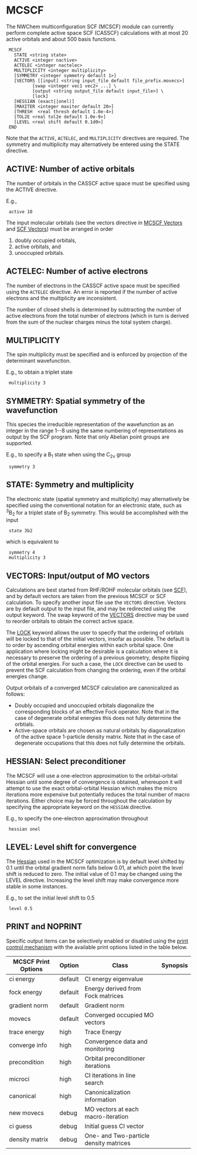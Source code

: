 # MCSCF

The NWChem multiconfiguration SCF (MCSCF) module can currently perform
complete active space SCF (CASSCF) calculations with at most 20 active
orbitals and about 500 basis
functions.
```
 MCSCF  
   STATE <string state>  
   ACTIVE <integer nactive>  
   ACTELEC <integer nactelec>  
   MULTIPLICITY <integer multiplicity>  
   [SYMMETRY <integer symmetry default 1>]  
   [VECTORS [[input] <string input_file default file_prefix.movecs>]   
          [swap <integer vec1 vec2> ...] \  
          [output <string output_file default input_file>] \  
          [lock]  
   [HESSIAN (exact||onel)]  
   [MAXITER <integer maxiter default 20>]  
   [THRESH  <real thresh default 1.0e-4>]  
   [TOL2E <real tol2e default 1.0e-9>] 
   [LEVEL <real shift default 0.1d0>]  
 END
```
Note that the `ACTIVE`, `ACTELEC`, and `MULTIPLICITY` directives are required.
The symmetry and multiplicity may alternatively be entered using the
STATE directive.

## ACTIVE: Number of active orbitals

The number of orbitals in the CASSCF active space must be specified
using the ACTIVE directive.

E.g.,
```
 active 10
```
The input molecular orbitals (see the vectors directive in [MCSCF
Vectors](#vectors-inputoutput-of-mo-vectors) and [SCF
Vectors](Hartree-Fock-Theory-for-Molecules.md#vectors-inputoutput-of-mo-vectors))
must be arranged in order

1.  doubly occupied orbitals,
2.  active orbitals, and
3.  unoccupied orbitals.

## ACTELEC: Number of active electrons

The number of electrons in the CASSCF active space must be specified
using the `ACTELEC` directive. An error is reported if the number of
active electrons and the multiplicity are inconsistent.

The number of closed shells is determined by subtracting the number of
active electrons from the total number of electrons (which in turn is
derived from the sum of the nuclear charges minus the total system
charge).

## MULTIPLICITY

The spin multiplicity must be specified and is enforced by projection of
the determinant wavefunction.

E.g., to obtain a triplet state
```
 multiplicity 3
```
## SYMMETRY: Spatial symmetry of the wavefunction

This species the irreducible representation of the wavefunction as an
integer in the range 1--8 using the same numbering of representations as
output by the SCF program. Note that only Abelian point groups are
supported.

E.g., to specify a B<sub>1</sub> state when using the C<sub>2v</sub> group
```
 symmetry 3
```
## STATE: Symmetry and multiplicity

The electronic state (spatial symmetry and multiplicity) may
alternatively be specified using the conventional notation for an
electronic state, such as <sup>3</sup>B<sub>2</sub> for a triplet state of B<sub>2</sub>
symmetry. This would be accomplished with the input
```
 state 3b2
```
which is equivalent to
```
 symmetry 4 
 multiplicity 3
```
## VECTORS: Input/output of MO vectors

Calculations are best started from RHF/ROHF molecular orbitals (see
[SCF](Hartree-Fock-Theory-for-Molecules.md)), and by
default vectors are taken from the previous MCSCF or SCF calculation. To
specify another input file use the `VECTORS` directive. Vectors are by
default output to the input file, and may be redirected using the output
keyword. The swap keyword of the
[VECTORS](Hartree-Fock-Theory-for-Molecules.md#vectors-inputoutput-of-mo-vectors)
directive may be used to reorder orbitals to obtain the correct active
space.

The
[LOCK](Hartree-Fock-Theory-for-Molecules.md#vectors-inputoutput-of-mo-vectors)
keyword allows the user to specify that the ordering of orbitals will be
locked to that of the initial vectors, insofar as possible. The default
is to order by ascending orbital energies within each orbital space. One
application where locking might be desirable is a calculation where it
is necessary to preserve the ordering of a previous geometry, despite
flipping of the orbital energies. For such a case, the `LOCK` directive
can be used to prevent the SCF calculation from changing the ordering,
even if the orbital energies change.

Output orbitals of a converged MCSCF calculation are canonicalized as
follows:

  - Doubly occupied and unoccupied orbitals diagonalize the
    corresponding blocks of an effective Fock operator. Note that in the
    case of degenerate orbital energies this does not fully determine
    the orbtials.
  - Active-space orbitals are chosen as natural orbitals by
    diagonalization of the active space 1-particle density matrix. Note
    that in the case of degenerate occupations that this does not fully
    determine the orbitals.

## HESSIAN: Select preconditioner

The MCSCF will use a one-electron approximation to the orbital-orbital
Hessian until some degree of convergence is obtained, whereupon it will
attempt to use the exact orbital-orbital Hessian which makes the micro
iterations more expensive but potentially reduces the total number of
macro iterations. Either choice may be forced throughout the calculation
by specifying the appropriate keyword on the `HESSIAN` directive.

E.g., to specify the one-electron approximation throughout
```
 hessian onel
```
## LEVEL: Level shift for convergence

The [Hessian](Hessians-and-Vibrational-Frequencies.md)
used in the MCSCF optimization is by default level shifted by 0.1 until
the orbital gradient norm falls below 0.01, at which point the level
shift is reduced to zero. The initial value of 0.1 may be changed using
the LEVEL directive. Increasing the level shift may make convergence
more stable in some instances.

E.g., to set the initial level shift to 0.5
```
 level 0.5
```
## PRINT and NOPRINT

Specific output items can be selectively enabled or disabled using the
[print control mechanism](Print_Noprint.md) with the
available print options listed in the table
below.

<center>

| MCSCF Print Options | Option  | Class                                  | Synopsis |
| ------------------- | ------- | -------------------------------------- | -------- |
| ci energy           | default | CI energy eigenvalue                   |
| fock energy         | default | Energy derived from Fock matrices      |
| gradient norm       | default | Gradient norm                          |
| movecs              | default | Converged occupied MO vectors          |
| trace energy        | high    | Trace Energy                           |
| converge info       | high    | Convergence data and monitoring        |
| precondition        | high    | Orbital preconditioner iterations      |
| microci             | high    | CI iterations in line search           |
| canonical           | high    | Canonicalization information           |
| new movecs          | debug   | MO vectors at each macro-iteration     |
| ci guess            | debug   | Initial guess CI vector                |
| density matrix      | debug   | One- and Two-particle density matrices |

</center>

